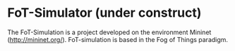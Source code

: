 # FoT-Simulator (under construct)

The FoT-Simulation is a project developed on the environment Mininet (http://mininet.org/). FoT-simulation is based in the Fog of Things paradigm.

